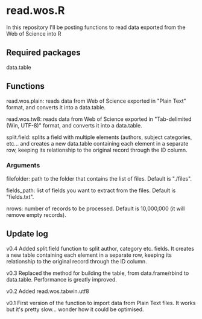 # read.wos.R

In this repository I'll be posting functions to read data exported from the Web of Science into R

## Required packages

data.table

## Functions

read.wos.plain: reads data from Web of Science exported in "Plain Text" format, and converts it into a data.table. 

read.wos.tw8: reads data from Web of Science exported in "Tab-delimited (Win, UTF-8)" format, and converts it into a data.table.

split.field: splits a field with multiple elements (authors, subject categories, etc... and creates a new data.table containing each element in a separate row, keeping its relationship to the original record through the ID column.

### Arguments

filefolder: path to the folder that contains the list of files. Default is "./files".

fields_path: list of fields you want to extract from the files. Default is "fields.txt".

nrows: number of records to be processed. Default is 10,000,000 (it will remove empty records).

## Update log

v0.4    Added split.field function to split author, category etc. fields. It creates a new table containing each element in a separate row, keeping its relationship to the original record through the ID column.

v0.3	Replaced the method for building the table, from data.frame/rbind to data.table. Performance is greatly improved.

v0.2    Added read.wos.tabwin.utf8

v0.1	First version of the function to import data from Plain Text files. It works but it's pretty slow... wonder how it could be optimised.